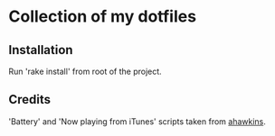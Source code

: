 # Collection of my dotfiles

## Installation
Run 'rake install' from root of the project.

## Credits
'Battery' and 'Now playing from iTunes' scripts taken from [ahawkins](https://github.com/ahawkins/dotfiles).
